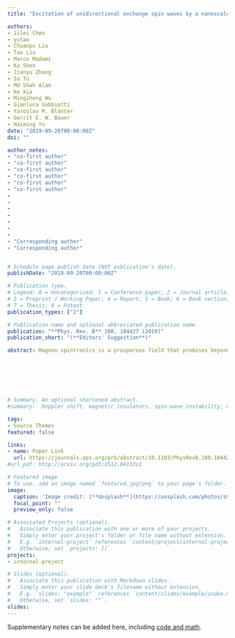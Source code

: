 ```yaml
---
title: "Excitation of unidirectional exchange spin waves by a nanoscale magnetic grating"

authors:
- Jilei Chen
- yutao 
- Chuanpu Liu
- Tao Liu
- Marco Madami
- Ka Shen
- Jianyu Zhang
- Sa Tu
- Md Shah Alam
- Ke Xia
- Mingzhong Wu
- Gianluca Gubbiotti
- Yaroslav M. Blanter
- Gerrit E. W. Bauer
- Haiming Yu
date: "2019-09-20T00:00:00Z"
doi: ""

author_notes:
- "co-first author"
- "co-first author"
- "co-first author"
- "co-first author"
- "co-first author"
- "co-first author"
-
-
-
-
-
-
-
- "Corresponding author"
- "Corresponding author"


# Schedule page publish date (NOT publication's date).
publishDate: "2019-09-20T00:00:00Z"

# Publication type.
# Legend: 0 = Uncategorized; 1 = Conference paper; 2 = Journal article;
# 3 = Preprint / Working Paper; 4 = Report; 5 = Book; 6 = Book section;
# 7 = Thesis; 8 = Patent
publication_types: ["2"]

# Publication name and optional abbreviated publication name.
publication: "**Phys. Rev. B** 100, 104427 (2019)"
publication_short: "(**Editors' Suggestion**)"

abstract: Magnon spintronics is a prosperous field that promises beyond-CMOS technology based on elementary excitations of the magnetic order that act as information carriers for future computational architectures. Unidirectional propagation of spin waves is key to the realization of magnonic logic devices. However, previous efforts to enhance the magnetostatic surface spin wave nonreciprocity did not realize (let alone control) purely unidirectional propagation. Here we experimentally demonstrate excitation of unidirectional exchange spin waves by a nanoscale magnetic grating consisting of Co nanowires fabricated on an ultrathin yttrium iron garnet film. We explain and model the nearly perfect unidirectional excitation by the chirality of the magneto-dipolar interactions between the Kittel mode of the nanowires and the exchange spin waves of the film. Reversal of the magnetic configurations of film and nanowire array from parallel to antiparallel changes the direction of the excited spin waves. Our results raise the prospect of a chiral magnonic logic without the need to involve fragile surface states.







# Summary. An optional shortened abstract.
#summary:  Doppler shift, magnetic insulators, spin-wave instability, magnon-magnon interactions.

tags:
- Source Themes
featured: false

links:
- name: Paper Link
  url: https://journals.aps.org/prb/abstract/10.1103/PhysRevB.100.104427
#url_pdf: http://arxiv.org/pdf/1512.04133v1

# Featured image
# To use, add an image named `featured.jpg/png` to your page's folder. 
image:
  caption: 'Image credit: [**Unsplash**](https://unsplash.com/photos/s9CC2SKySJM)'
  focal_point: ""
  preview_only: false

# Associated Projects (optional).
#   Associate this publication with one or more of your projects.
#   Simply enter your project's folder or file name without extension.
#   E.g. `internal-project` references `content/project/internal-project/index.md`.
#   Otherwise, set `projects: []`.
projects:
- internal-project

# Slides (optional).
#   Associate this publication with Markdown slides.
#   Simply enter your slide deck's filename without extension.
#   E.g. `slides: "example"` references `content/slides/example/index.md`.
#   Otherwise, set `slides: ""`.
slides:
---
```


Supplementary notes can be added here, including [code and math](https://sourcethemes.com/academic/docs/writing-markdown-latex/).
